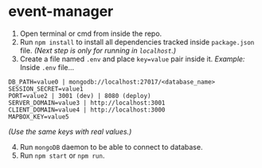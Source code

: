 # event-manager

1. Open terminal or cmd from inside the repo.
2. Run `npm install` to install all dependencies tracked inside `package.json` file.
   _(Next step is only for running in `localhost`.)_
3. Create a file named `.env` and place `key=value` pair inside it.
   _Example:_
   Inside `.env` file...

```
DB_PATH=value0 | mongodb://localhost:27017/<database_name>
SESSION_SECRET=value1
PORT=value2 | 3001 (dev) | 8080 (deploy)
SERVER_DOMAIN=value3 | http://localhost:3001
CLIENT_DOMAIN=value4 | http://localhost:3000
MAPBOX_KEY=value5
```

_(Use the same keys with real values.)_

4. Run `mongoDB` daemon to be able to connect to database.
5. Run `npm start` or `npm run`.
